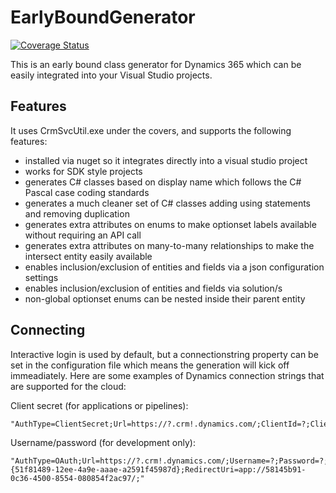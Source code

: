 # EarlyBoundGenerator

[![Coverage Status](https://coveralls.io/repos/github/bermo/EarlyXrm.EarlyBoundGenerator/badge.svg?branch=)](https://coveralls.io/github/bermo/EarlyXrm.EarlyBoundGenerator?branch=)

This is an early bound class generator for Dynamics 365 which can be easily integrated into 
your Visual Studio projects.

## Features

It uses CrmSvcUtil.exe under the covers, and supports the following features:

- installed via nuget so it integrates directly into a visual studio project
- works for SDK style projects
- generates C# classes based on display name which follows the C# Pascal case coding standards
- generates a much cleaner set of C# classes adding using statements and removing duplication
- generates extra attributes on enums to make optionset labels available without requiring an API call
- generates extra attributes on many-to-many relationships to make the intersect entity easily available
- enables inclusion/exclusion of entities and fields via a json configuration settings
- enables inclusion/exclusion of entities and fields via solution/s
- non-global optionset enums can be nested inside their parent entity

## Connecting

Interactive login is used by default, but a connectionstring property can be set in the configuration file 
which means the generation will kick off immeadiately.  Here are some examples of Dynamics
connection strings that are supported for the cloud:

Client secret (for applications or pipelines):

    "AuthType=ClientSecret;Url=https://?.crm!.dynamics.com/;ClientId=?;ClientSecret=?;"

Username/password (for development only):

    "AuthType=OAuth;Url=https://?.crm!.dynamics.com/;Username=?;Password=?;ClientId={51f81489-12ee-4a9e-aaae-a2591f45987d};RedirectUri=app://58145b91-0c36-4500-8554-080854f2ac97/;"

